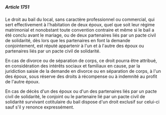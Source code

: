 ##### Article 1751

Le droit au bail du local, sans caractère professionnel ou commercial, qui sert effectivement à l'habitation de deux époux, quel que soit leur régime matrimonial et nonobstant toute convention contraire et même si le bail a été conclu avant le mariage, ou de deux partenaires liés par un pacte civil de solidarité, dès lors que les partenaires en font la demande conjointement, est réputé appartenir à l'un et à l'autre des époux ou partenaires liés par un pacte civil de solidarité.

En cas de divorce ou de séparation de corps, ce droit pourra être attribué, en considération des intérêts sociaux et familiaux en cause, par la juridiction saisie de la demande en divorce ou en séparation de corps, à l'un des époux, sous réserve des droits à récompense ou à indemnité au profit de l'autre époux.

En cas de décès d'un des époux ou d'un des partenaires liés par un pacte civil de solidarité, le conjoint ou le partenaire lié par un pacte civil de solidarité survivant cotitulaire du bail dispose d'un droit exclusif sur celui-ci sauf s'il y renonce expressément.

